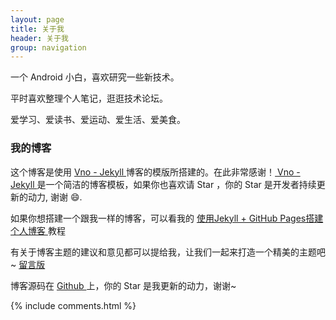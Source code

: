 ```yaml
---
layout: page
title: 关于我
header: 关于我
group: navigation
---
```


一个 Android 小白，喜欢研究一些新技术。
<p>
平时喜欢整理个人笔记，逛逛技术论坛。
<p>
爱学习、爱读书、爱运动、爱生活、爱美食。
<p>

<h3> 我的博客 </h3>  

<p>
这个博客是使用 
<a href="https://onevcat.com/"> Vno - Jekyll </a>
博客的模版所搭建的。在此非常感谢！<a href="https://github.com/skylarklxlong/skylarklxlong.github.io"> Vno - Jekyll </a>是一个简洁的博客模板，如果你也喜欢请 Star ，你的 Star 是开发者持续更新的动力, 谢谢 😄.

<p>

如果你想搭建一个跟我一样的博客，可以看我的 
<a href="/2017/08/jekyll-blog-build/"> 使用Jekyll + GitHub Pages搭建个人博客 </a>
教程

<p>

有关于博客主题的建议和意见都可以提给我，让我们一起来打造一个精美的主题吧~  <a href="/liuyan/"> 留言版 </a>

<p> 

博客源码在 <a target="_blank" href='https://github.com/skylarklxlong/skylarklxlong.github.io/'> Github </a> 上，你的 Star 是我更新的动力，谢谢~

{% include comments.html %}
